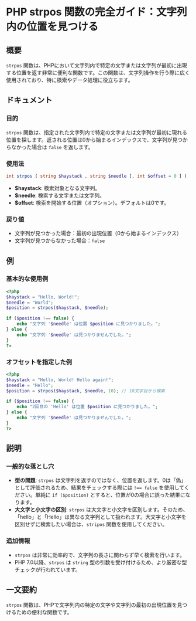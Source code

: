 <!--
Meta Description: # PHP strpos 関数の完全ガイド：文字列内の位置を見つける ## 概要 `strpos` 関数は、PHPにおいて文字列内で特定の文字または文字列が最初に出現する位置を返す非常に便利な関数です。この関数は、文字列操作を行う際に広く使用されており、特に検索やデータ処理に役立ちます。 ## ドキ...
Meta Keywords: strpos, needle, php, hello, position
-->

# PHP strpos 関数の完全ガイド：文字列内の位置を見つける

## 概要
`strpos` 関数は、PHPにおいて文字列内で特定の文字または文字列が最初に出現する位置を返す非常に便利な関数です。この関数は、文字列操作を行う際に広く使用されており、特に検索やデータ処理に役立ちます。

## ドキュメント

### 目的
`strpos` 関数は、指定された文字列内で特定の文字または文字列が最初に現れる位置を探します。返される位置は0から始まるインデックスで、文字列が見つからなかった場合は `false` を返します。

### 使用法
```php
int strpos ( string $haystack , string $needle [, int $offset = 0 ] )
```

- **$haystack**: 検索対象となる文字列。
- **$needle**: 検索する文字または文字列。
- **$offset**: 検索を開始する位置（オプション）。デフォルトは0です。

### 戻り値
- 文字列が見つかった場合：最初の出現位置（0から始まるインデックス）
- 文字列が見つからなかった場合：`false`

## 例

### 基本的な使用例
```php
<?php
$haystack = "Hello, World!";
$needle = "World";
$position = strpos($haystack, $needle);

if ($position !== false) {
    echo "文字列 '$needle' は位置 $position に見つかりました。";
} else {
    echo "文字列 '$needle' は見つかりませんでした。";
}
?>
```

### オフセットを指定した例
```php
<?php
$haystack = "Hello, World! Hello again!";
$needle = "Hello";
$position = strpos($haystack, $needle, 10); // 10文字目から検索

if ($position !== false) {
    echo "2回目の 'Hello' は位置 $position に見つかりました。";
} else {
    echo "文字列 '$needle' は見つかりませんでした。";
}
?>
```

## 説明

### 一般的な落とし穴
- **型の問題**: `strpos` は文字列を返すのではなく、位置を返します。0は「偽」として評価されるため、結果をチェックする際には `!== false` を使用してください。単純に `if ($position)` とすると、位置が0の場合に誤った結果になります。
- **大文字と小文字の区別**: `strpos` は大文字と小文字を区別します。そのため、「hello」と「Hello」は異なる文字列として扱われます。大文字と小文字を区別せずに検索したい場合は、`stripos` 関数を使用してください。

### 追加情報
- `strpos` は非常に効率的で、文字列の長さに関わらず早く検索を行います。
- PHP 7.0以降、`strpos` は `string` 型の引数を受け付けるため、より厳密な型チェックが行われています。

## 一文要約
`strpos` 関数は、PHPで文字列内の特定の文字や文字列の最初の出現位置を見つけるための便利な関数です。